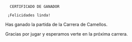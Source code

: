       CERTIFICADO DE GANADOR

     ¡Felicidades linda!

Has ganado la partida de la Carrera de Camellos.

Gracias por jugar y esperamos verte en la próxima carrera.
